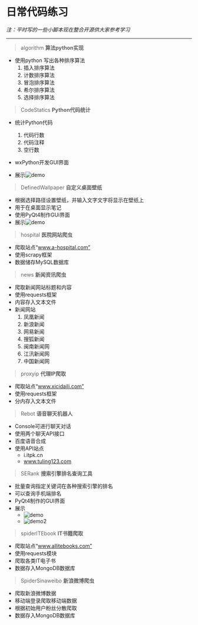 # 日常代码练习

    
*注：平时写的一些小脚本现在整合开源供大家参考学习*

------
> algorithm **算法python实现**

* 使用python 写出各种排序算法
    1. 插入排序算法
    2. 计数排序算法
    3. 冒泡排序算法
    4. 希尔排序算法
    5. 选择排序算法

> CodeStatics **Python代码统计**

* 统计Python代码
    1. 代码行数
    2. 代码注释
    3. 空行数
    
* wxPython开发GUI界面
* 展示![demo](/Daily-code/CodeStatistics/demo.png)

> DefinedWallpaper **自定义桌面壁纸**

* 根据选择路径设置壁纸，并输入文字文字将显示在壁纸上
* 用于在桌面显示笔记
* 使用PyQt4制作GUi界面
* 展示![demo](/Daily-code/DefinedWallpaper/demo.png)

> hospital **医院网站爬虫**

* 爬取站点“www.a-hospital.com”
* 使用scrapy框架
* 数据储存MySQL数据库

> news **新闻资讯爬虫**

* 爬取新闻网站标题和内容
* 使用requests框架
* 内容存入文本文件
* 新闻网站
    1. 凤凰新闻
    2. 新浪新闻
    3. 网易新闻
    4. 搜狐新闻
    5. 闽南新闻网
    6. 江汛新闻网
    7. 中国新闻网

> proxyip **代理IP爬取**

* 爬取站点“www.xicidaili.com”
* 使用requests框架
* 分内存入文本文件

>  Rebot **语音聊天机器人**

* Console可进行聊天对话
* 使用两个聊天API接口
* 百度语音合成
* 使用API站点
    * i.itpk.cn
    * www.tuling123.com

> SERank **搜索引擎排名查询工具**

* 批量查询指定关键词在各种搜索引擎的排名
* 可以查询手机端排名
* PyQt4制作的GUI界面
* 展示 
    * ![demo](/Daily-code/BaiduQuery/demo.gif)
    * ![demo2](/Daily-code/BaiduQuery/demo2.gif)

> spiderITEbook **IT书籍爬取**

* 爬取站点“www.allitebooks.com”
* 使用requests模块
* 爬取各类IT电子书
* 数据存入MongoDB数据库

> SpiderSinaweibo **新浪微博爬虫**

* 爬取新浪微博数据
* 移动端登录爬取移动端数据
* 根据初始用户粉丝分散爬取
* 数据存入MongoDB数据库


